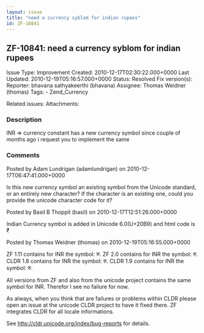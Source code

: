 ```yaml
---
layout: issue
title: "need a currency syblom for indian rupees"
id: ZF-10841
---
```


ZF-10841: need a currency syblom for indian rupees
--------------------------------------------------

 Issue Type: Improvement Created: 2010-12-17T02:30:22.000+0000 Last Updated: 2010-12-19T05:16:57.000+0000 Status: Resolved Fix version(s): 
 Reporter:  bhavana sathyakeerthi (bhavana)  Assignee:  Thomas Weidner (thomas)  Tags: - Zend\_Currency
 
 Related issues: 
 Attachments: 
### Description

INR => currency constant has a new currency symbol since couple of months ago i request you to implement the same

 

 

### Comments

Posted by Adam Lundrigan (adamlundrigan) on 2010-12-17T06:47:41.000+0000

Is this new currency symbol an existing symbol from the Unicode standard, or an entirely new character? If the character is an existing one, could you provide the unicode character code for it?

 

 

Posted by Basil B Thoppil (basil) on 2010-12-17T12:51:26.000+0000

Indian Currency symbol is added in Unicode 6.0(U+20B9) and html code is ₹

 

 

Posted by Thomas Weidner (thomas) on 2010-12-19T05:16:55.000+0000

ZF 1.11 contains for INR the symbol: रु. ZF 2.0 contains for INR the symbol: रु. CLDR 1.8 contains for INR the symbol: रु. CLDR 1.9 contains for INR the symbol: रु.

All versions from ZF and also from the unicode project contains the same symbol for INR. Therefor I see no failure for now.

As always, when you think that are failures or problems within CLDR please open an issue at the unicode CLDR project to have it fixed there. ZF integrates CLDR for all locale informations.

See <http://cldr.unicode.org/index/bug-reports> for details.

 

 